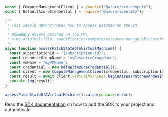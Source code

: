 ```javascript
const { ComputeManagementClient } = require("@azure/arm-compute");
const { DefaultAzureCredential } = require("@azure/identity");

/**
 * This sample demonstrates how to Assess patches on the VM.
 *
 * @summary Assess patches on the VM.
 * x-ms-original-file: specification/compute/resource-manager/Microsoft.Compute/stable/2022-03-01/ComputeRP/examples/virtualMachineExamples/VirtualMachine_AssessPatches.json
 */
async function assessPatchStateOfAVirtualMachine() {
  const subscriptionId = "{subscription-id}";
  const resourceGroupName = "myResourceGroupName";
  const vmName = "myVMName";
  const credential = new DefaultAzureCredential();
  const client = new ComputeManagementClient(credential, subscriptionId);
  const result = await client.virtualMachines.beginAssessPatchesAndWait(resourceGroupName, vmName);
  console.log(result);
}

assessPatchStateOfAVirtualMachine().catch(console.error);
```

Read the [SDK documentation](https://github.com/Azure/azure-sdk-for-js/blob/%40azure%2Farm-compute_19.0.0/sdk/compute/arm-compute/README.md) on how to add the SDK to your project and authenticate.
